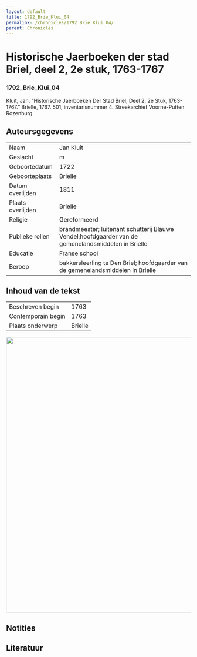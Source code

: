 ```yaml
---
layout: default
title: 1792_Brie_Klui_04
permalink: /chronicles/1792_Brie_Klui_04/
parent: Chronicles
--- 
```



# Historische Jaerboeken der stad Briel, deel 2, 2e stuk, 1763-1767 

### 1792_Brie_Klui_04 

Kluit, Jan. “Historische Jaerboeken Der Stad Briel, Deel 2, 2e Stuk, 1763-1767.” Brielle, 1767. 501, inventarisnummer 4. Streekarchief Voorne-Putten Rozenburg. 

## Auteursgegevens 

| | | 
| --------------- | --------------- | 
| Naam | Jan Kluit | 
| Geslacht | m | 
| Geboortedatum | 1722 | 
| Geboorteplaats | Brielle | 
| Datum overlijden | 1811 | 
| Plaats overlijden | Brielle | 
| Religie | Gereformeerd | 
| Publieke rollen | brandmeester; luitenant schutterij Blauwe Vendel;hoofdgaarder van de gemenelandsmiddelen in Brielle | 
| Educatie | Franse school | 
| Beroep | bakkersleerling te Den Briel; hoofdgaarder van de gemenelandsmiddelen in Brielle | 

## Inhoud van de tekst 

| | | 
| --------------- | --------------- | 
| Beschreven begin | 1763 | 
| Contemporain begin | 1763 | 
| Plaats onderwerp | Brielle | 

[<img src="..\..\barplots_chronicles\1792_Brie_Klui_04.jpg" width="750"/>](..\..\barplots_chronicles\1792_Brie_Klui_04.jpg) 

## Notities 

## Literatuur 

